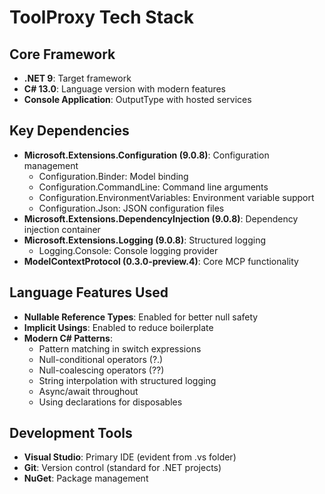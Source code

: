 # ToolProxy Tech Stack

## Core Framework
- **.NET 9**: Target framework
- **C# 13.0**: Language version with modern features
- **Console Application**: OutputType with hosted services

## Key Dependencies
- **Microsoft.Extensions.Configuration (9.0.8)**: Configuration management
  - Configuration.Binder: Model binding
  - Configuration.CommandLine: Command line arguments
  - Configuration.EnvironmentVariables: Environment variable support
  - Configuration.Json: JSON configuration files
- **Microsoft.Extensions.DependencyInjection (9.0.8)**: Dependency injection container
- **Microsoft.Extensions.Logging (9.0.8)**: Structured logging
  - Logging.Console: Console logging provider
- **ModelContextProtocol (0.3.0-preview.4)**: Core MCP functionality

## Language Features Used
- **Nullable Reference Types**: Enabled for better null safety
- **Implicit Usings**: Enabled to reduce boilerplate
- **Modern C# Patterns**: 
  - Pattern matching in switch expressions
  - Null-conditional operators (?.)
  - Null-coalescing operators (??)
  - String interpolation with structured logging
  - Async/await throughout
  - Using declarations for disposables

## Development Tools
- **Visual Studio**: Primary IDE (evident from .vs folder)
- **Git**: Version control (standard for .NET projects)
- **NuGet**: Package management